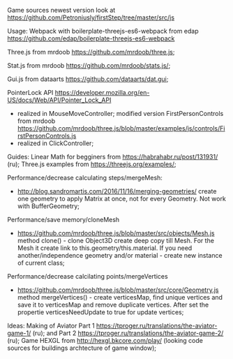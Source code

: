 Game sources
newest version look at https://github.com/Petroniusly/firstStep/tree/master/src/js

Usage:
 Webpack with boilerplate-threejs-es6-webpack from edap https://github.com/edap/boilerplate-threejs-es6-webpack

 Three.js from mrdoob https://github.com/mrdoob/three.js;
  
 Stat.js from mrdoob https://github.com/mrdoob/stats.js/;
  
 Gui.js from dataarts https://github.com/dataarts/dat.gui;
  
 PointerLock API https://developer.mozilla.org/en-US/docs/Web/API/Pointer_Lock_API
 - realized in MouseMoveController;
 modified version FirstPersonControls from mrdoob https://github.com/mrdoob/three.js/blob/master/examples/js/controls/FirstPersonControls.js 
 - realized in ClickController;

Guides:
 Linear Math for begginers from https://habrahabr.ru/post/131931/ (ru);
 Three.js examples from https://threejs.org/examples/;

 Performance/decrease calculating steps/mergeMesh:
 - http://blog.sandromartis.com/2016/11/16/merging-geometries/
 create one geometry to apply Matrix at once, not for every Geometry. 
 Not work with BufferGeometry;
 
 Performance/save memory/cloneMesh
 - https://github.com/mrdoob/three.js/blob/master/src/objects/Mesh.js 
 method clone() - clone Object3D create deep copy till Mesh. For the Mesh it create link to this.geometry/this.material. If you need another/independence geometry and/or material - create new instance of current class;
 
 Performance/decrease calcilating points/mergeVertices
 -  https://github.com/mrdoob/three.js/blob/master/src/core/Geometry.js 
 method mergeVertices() - create verticesMap, find unique vertices and save it to verticesMap and remove duplicate vertices. 
 After set the propertie verticesNeedUpdate to true for update vertices;

Ideas:
 Making of Aviator Part 1 https://tproger.ru/translations/the-aviator-game-1/ (ru);
 and Part 2 https://tproger.ru/translations/the-aviator-game-2/ (ru);
 Game HEXGL from http://hexgl.bkcore.com/play/ (looking code sources for buildings archtecture of game window);


